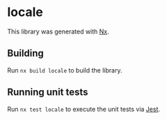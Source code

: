 # locale

This library was generated with [Nx](https://nx.dev).

## Building

Run `nx build locale` to build the library.

## Running unit tests

Run `nx test locale` to execute the unit tests via [Jest](https://jestjs.io).
